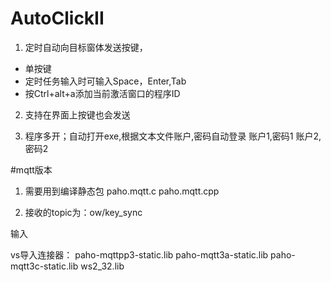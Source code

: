 # AutoClickII
1. 定时自动向目标窗体发送按键，
* 单按键
* 定时任务输入时可输入Space，Enter,Tab
* 按Ctrl+alt+a添加当前激活窗口的程序ID

2. 支持在界面上按键也会发送

3. 程序多开；自动打开exe,根据文本文件账户,密码自动登录
账户1,密码1
账户2,密码2




#mqtt版本

1. 需要用到编译静态包
paho.mqtt.c
paho.mqtt.cpp

2. 接收的topic为：ow/key_sync

输入

vs导入连接器：
paho-mqttpp3-static.lib
paho-mqtt3a-static.lib
paho-mqtt3c-static.lib
ws2_32.lib
